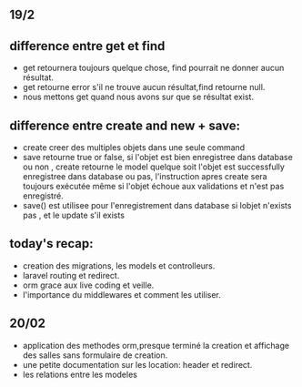 

## 19/2

## difference entre get et find

- get retournera toujours quelque chose, find pourrait ne donner aucun résultat.
- get retourne error s'il ne trouve aucun résultat,find retourne null.
- nous mettons get quand nous avons sur que se résultat exist.
 
## difference entre create and new + save:

- create creer des multiples objets dans une seule command
- save retourne true or false, si l'objet est bien enregistree dans database ou non , create retourne le model quelque soit l'objet est successfully enregistree dans database ou pas, l'instruction apres create sera toujours exécutée même si l'objet échoue aux validations et n'est pas enregistré. 
- save() est utilisee pour l'enregistrement dans database si lobjet n'exists pas , et le update s'il exists

## today's recap:

- creation des migrations, les models et controlleurs.
- laravel routing et redirect.
- orm grace aux live coding et veille.
- l'importance du middlewares et comment les utiliser.







## 20/02

- application des methodes orm,presque terminé la creation et affichage des salles sans formulaire de creation.
- une petite documentation sur les location: header et redirect.
- les relations entre les modeles






